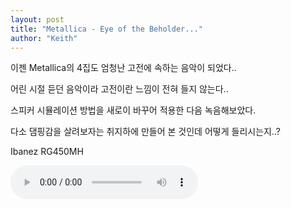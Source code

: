 ```yaml
---
layout: post
title: "Metallica - Eye of the Beholder..."
author: "Keith"
---
```


이젠 Metallica의 4집도 엄청난 고전에 속하는 음악이 되었다..

어린 시절 듣던 음악이라 고전이란 느낌이 전혀 들지 않는다..

스피커 시뮬레이션 방법을 새로이 바꾸어 적용한 다음 녹음해보았다.

다소 댐핑감을 살려보자는 취지하에 만들어 본 것인데 어떻게 들리시는지..?

Ibanez RG450MH

<audio src="/assets/images/56167c8c70757d353cdda61cb0ff3388.mp3" controls preload></audio>



